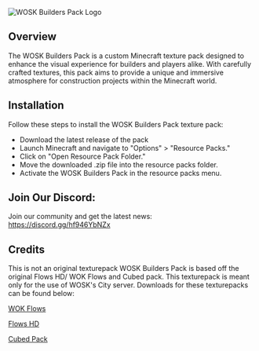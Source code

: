 ![WOSK Builders Pack Logo](https://github.com/WOSK24/WOSK-Builders-Pack/assets/142062862/dfc63c9b-fb7c-4317-a147-0247f9e6926d)
## Overview

The WOSK Builders Pack is a custom Minecraft texture pack designed to enhance the visual experience for builders and players alike. With carefully crafted textures, this pack aims to provide a unique and immersive atmosphere for construction projects within the Minecraft world.

## Installation

Follow these steps to install the WOSK Builders Pack texture pack:

   - Download the latest release of the pack
   - Launch Minecraft and navigate to "Options" > "Resource Packs."
   - Click on "Open Resource Pack Folder."
   - Move the downloaded .zip file into the resource packs folder.
   - Activate the WOSK Builders Pack in the resource packs menu.

## Join Our Discord:

Join our community and get the latest news: https://discord.gg/hf946YbNZx

## Credits

This is not an original texturepack WOSK Builders Pack is based off the original Flows HD/ WOK Flows and Cubed pack. This texturepack is meant only for the use of WOSK's City server.
Downloads for these texturepacks can be found below:

[WOK Flows](https://github.com/WorldOfKeralis/WoKFlows/releases)

[Flows HD](https://www.planetminecraft.com/texture-pack/flows-hd-3507738/)

[Cubed Pack](https://cubed.community/)
